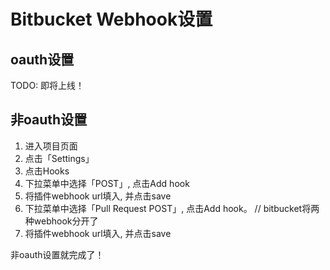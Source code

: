 # Bitbucket Webhook设置

## oauth设置

TODO: 即将上线！

## 非oauth设置

1. 进入项目页面
2. 点击「Settings」
3. 点击Hooks
4. 下拉菜单中选择「POST」, 点击Add hook
5. 将插件webhook url填入, 并点击save
6. 下拉菜单中选择「Pull Request POST」, 点击Add hook。 // bitbucket将两种webhook分开了
7. 将插件webhook url填入, 并点击save

非oauth设置就完成了！
